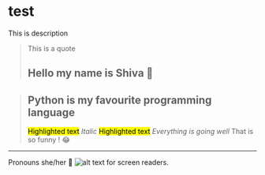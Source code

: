 #  test
This is description
> This is a quote
> ## Hello my name is Shiva 👋

> ## Python is my favourite programming language 
> <mark style="background-color: #FFFF00">Highlighted text</mark>
> _Italic_
> <mark style="background-color: #FFFF00">Highlighted text</mark>
> *Everything is going well*
That is so funny ! :joy:
-----
Pronouns she/her :girl:
![alt text for screen readers](https://www.w3.org/Style/CSS/).

